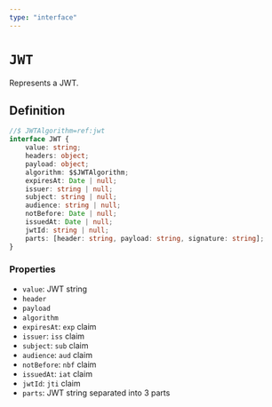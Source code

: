 ```yaml
---
type: "interface"
---
```


# `JWT`

Represents a JWT.

## Definition

```ts
//$ JWTAlgorithm=ref:jwt
interface JWT {
	value: string;
	headers: object;
	payload: object;
	algorithm: $$JWTAlgorithm;
	expiresAt: Date | null;
	issuer: string | null;
	subject: string | null;
	audience: string | null;
	notBefore: Date | null;
	issuedAt: Date | null;
	jwtId: string | null;
	parts: [header: string, payload: string, signature: string];
}
```

### Properties

- `value`: JWT string
- `header`
- `payload`
- `algorithm`
- `expiresAt`: `exp` claim
- `issuer`: `iss` claim
- `subject`: `sub` claim
- `audience`: `aud` claim
- `notBefore`: `nbf` claim
- `issuedAt`: `iat` claim
- `jwtId`: `jti` claim
- `parts`: JWT string separated into 3 parts
